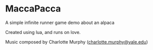 # MaccaPacca
  A simple infinite runner game demo about an alpaca
  
  Created using lua, and runs on love.
  
  Music composed by Charlotte Murphy (charlotte.murphy@yale.edu)
